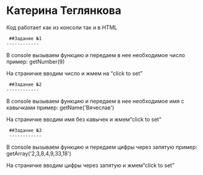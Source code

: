 Катерина Теглянкова
===================


Код работает как из консоли так и в HTML


     ##Задание №1
    ------------
В console вызываем функцию и передаем в нее необходимое число пример: getNumber(9)

На страничке вводим число и жмем на “click to set”


     ##Задание №2
    ------------
В console вызываем функцию и передаем в нее необходимое имя с кавычками пример: getName('Вячеслав')

На страничке вводим имя без кавычек и жмем“click to set”


     ##Задание №3
     ------------
В console вызываем функцию и передаем цифры через запятую пример: getArray('2,3,8,4,9,33,18')

На страничке вводим цифры через запятую и жмем“click to set”
